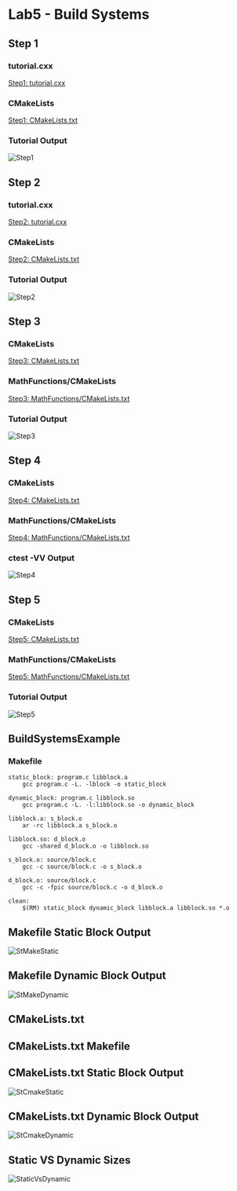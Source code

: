 # Lab5 - Build Systems
## Step 1
### tutorial.cxx
[Step1: tutorial.cxx](https://github.com/Dani926/oss-repo/blob/master/labs/lab-05/Step1/tutorial.cxx)
### CMakeLists
[Step1: CMakeLists.txt](https://github.com/Dani926/oss-repo/blob/master/labs/lab-05/Step1/CMakeLists.txt)
### Tutorial Output
![Step1](https://user-images.githubusercontent.com/63828111/109912234-a5d4b600-7c79-11eb-846e-6a9902f84790.png)
## Step 2
### tutorial.cxx
[Step2: tutorial.cxx](https://github.com/Dani926/oss-repo/blob/master/labs/lab-05/Step2/tutorial.cxx)
### CMakeLists
[Step2: CMakeLists.txt](https://github.com/Dani926/oss-repo/blob/master/labs/lab-05/Step2/CMakeLists.txt)
### Tutorial Output
![Step2](https://user-images.githubusercontent.com/63828111/109912235-a5d4b600-7c79-11eb-9d37-cd3b3b9a4fb6.png)
## Step 3
### CMakeLists
[Step3: CMakeLists.txt](https://github.com/Dani926/oss-repo/blob/master/labs/lab-05/Step3/CMakeLists.txt)
### MathFunctions/CMakeLists
[Step3: MathFunctions/CMakeLists.txt](https://github.com/Dani926/oss-repo/blob/master/labs/lab-05/Step3/CMakeLists%20-%20MathFunctions.txt)
### Tutorial Output
![Step3](https://user-images.githubusercontent.com/63828111/109912238-a66d4c80-7c79-11eb-9ded-84d1483bf991.png)
## Step 4
### CMakeLists
[Step4: CMakeLists.txt](https://github.com/Dani926/oss-repo/blob/master/labs/lab-05/Step4/CMakeLists.txt)
### MathFunctions/CMakeLists
[Step4: MathFunctions/CMakeLists.txt](https://github.com/Dani926/oss-repo/blob/master/labs/lab-05/Step4/CMakeLists%20-%20MathFunctions.txt)
### ctest -VV Output
![Step4](https://user-images.githubusercontent.com/63828111/109912239-a66d4c80-7c79-11eb-92c9-127e08434c19.png)
## Step 5
### CMakeLists
[Step5: CMakeLists.txt](https://github.com/Dani926/oss-repo/blob/master/labs/lab-05/Step5/CMakeLists.txt)
### MathFunctions/CMakeLists
[Step5: MathFunctions/CMakeLists.txt](https://github.com/Dani926/oss-repo/blob/master/labs/lab-05/Step5/CMakeLists.txt)
### Tutorial Output
![Step5](https://user-images.githubusercontent.com/63828111/109912241-a66d4c80-7c79-11eb-8453-ffc846492afc.png)

## BuildSystemsExample
### Makefile
```
static_block: program.c libblock.a
	gcc program.c -L. -lblock -o static_block

dynamic_block: program.c libblock.so
	gcc program.c -L. -l:libblock.so -o dynamic_block

libblock.a: s_block.o
	ar -rc libblock.a s_block.o

libblock.so: d_block.o
	gcc -shared d_block.o -o libblock.so

s_block.o: source/block.c
	gcc -c source/block.c -o s_block.o

d_block.o: source/block.c
	gcc -c -fpic source/block.c -o d_block.o

clean:
	$(RM) static_block dynamic_block libblock.a libblock.so *.o
```
  
## Makefile Static Block Output
![StMakeStatic](https://user-images.githubusercontent.com/63828111/109912243-a705e300-7c79-11eb-9fbc-733cf83e0eb9.png)
## Makefile Dynamic Block Output
![StMakeDynamic](https://user-images.githubusercontent.com/63828111/109912242-a705e300-7c79-11eb-9115-89377f55b975.png)
## CMakeLists.txt

## CMakeLists.txt Makefile

## CMakeLists.txt Static Block Output
![StCmakeStatic](https://user-images.githubusercontent.com/63828111/109912233-a5d4b600-7c79-11eb-96a1-519238244a8d.png)
## CMakeLists.txt Dynamic Block Output
![StCmakeDynamic](https://user-images.githubusercontent.com/63828111/109912232-a5d4b600-7c79-11eb-89f1-c5fa24291b0d.png)
## Static VS Dynamic Sizes
![StaticVsDynamic](https://user-images.githubusercontent.com/63828111/109912231-a53c1f80-7c79-11eb-8185-ab4c30b0a38c.png)









